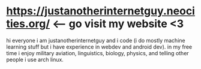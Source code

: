 # https://justanotherinternetguy.neocities.org/ <-- go visit my website <3

hi everyone i am justanotherinternetguy and i code (i do mostly machine learning stuff but i have experience in webdev and android dev). in my free time i enjoy military aviation, linguistics, biology, physics, and telling other people i use arch linux.

